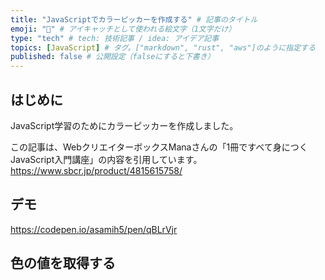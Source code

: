 ```yaml
---
title: "JavaScriptでカラーピッカーを作成する" # 記事のタイトル
emoji: "🎨" # アイキャッチとして使われる絵文字（1文字だけ）
type: "tech" # tech: 技術記事 / idea: アイデア記事
topics: [JavaScript] # タグ。["markdown", "rust", "aws"]のように指定する
published: false # 公開設定（falseにすると下書き）
---
```

## はじめに
JavaScript学習のためにカラーピッカーを作成しました。

この記事は、WebクリエイターボックスManaさんの「1冊ですべて身につくJavaScript入門講座」の内容を引用しています。
https://www.sbcr.jp/product/4815615758/

## デモ
https://codepen.io/asamih5/pen/qBLrVjr

## 色の値を取得する